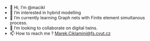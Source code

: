 - 👋 Hi, I’m @macikl
- 👀 I’m interested in hybrid modelling
- 🌱 I’m currently learning Graph nets with Finite element simultanous process.
- 💞️ I’m looking to collaborate on digital twins.
- 📫 How to reach me ? Marek.Ciklamini@fs.cvut.cz

<!---
macikl/macikl is a ✨ special ✨ repository because its `README.md` (this file) appears on your GitHub profile.
You can click the Preview link to take a look at your changes.
--->
